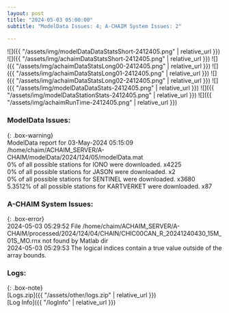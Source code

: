 ```yaml
---
layout: post
title: "2024-05-03 05:00:00"
subtitle: "ModelData Issues: 4; A-CHAIM System Issues: 2"

---
```


![]({{ "/assets/img/modelDataDataStatsShort-2412405.png" | relative_url }})
![]({{ "/assets/img/achaimDataStatsShort-2412405.png" | relative_url }})
![]({{ "/assets/img/achaimDataStatsLong00-2412405.png" | relative_url }})
![]({{ "/assets/img/achaimDataStatsLong01-2412405.png" | relative_url }})
![]({{ "/assets/img/achaimDataStatsLong02-2412405.png" | relative_url }})
![]({{ "/assets/img/modelDataDataStats-2412405.png" | relative_url }})
![]({{ "/assets/img/modelDataStationStats-2412405.png" | relative_url }})
![]({{ "/assets/img/achaimRunTime-2412405.png" | relative_url }})


### ModelData Issues:  
  
{: .box-warning}  
 ModelData report for 03-May-2024 05:15:09   
 /home/chaim/ACHAIM_SERVER/A-CHAIM/modelData/2024/124/05/modelData.mat   
 0% of all possible stations for IONO were downloaded. x4225   
 0% of all possible stations for JASON were downloaded. x2   
 0% of all possible stations for SENTINEL were downloaded. x3680   
 5.3512% of all possible stations for KARTVERKET were downloaded. x87   
  
### A-CHAIM System Issues:  
  
{: .box-error}  
2024-05-03 05:29:52 File /home/chaim/ACHAIM_SERVER/A-CHAIM/processed/2024/124/04/CHAIN/CHIC00CAN_R_20241240430_15M_01S_MO.rnx not found by Matlab dir  
2024-05-03 05:29:53 The logical indices contain a true value outside of the array bounds.  

### Logs:  
  
{: .box-note}  
[Logs.zip]({{ "/assets/other/logs.zip" | relative_url }})  
[Log Info]({{ "/logInfo" | relative_url }})  
